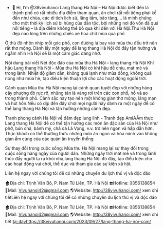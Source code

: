 - 👋 Hi, I’m @38vivuhanoi
  Lang thang Hà Nội – Hà Nội được biết đến là thành phố có rất nhiều địa điểm tham quan, ăn chơi rất nổi tiếng phải kể đến như chùa, các di tích lịch sử, lăng tẩm, bảo tàng,… là minh chứng cho một thời kỳ lịch sử bi hùng của dân tộc, bởi những nơi đó vốn đã quá nổi tiếng – là địa điểm không thể bỏ qua khi đến với Hà Nội.Thu Hà Nội đẹp nao lòng trên những chiếc xe hoa chở mùa qua phố

Ở thủ đô nhộn nhịp mỗi góc phố, con đường lá bay vào mùa thu đều trở nên rất thơ mộng. Dành lấy một ngày để lang thang Hà Nội đó đây tận hưởng và ngắm nhìn Hà Nội sẽ là một cảm giác đáng nhớ.

Nội dung bài viết
Nét độc đáo của mùa thu Hà Nội – lang thang Hà Nội
Khí hậu
Lang thang Hà Nội – Mùa thu Hà Nội có khí hậu dễ chịu, mát mẻ và trong lành. Nhiệt độ giảm dần, không quá lạnh như mùa đông, không quá nóng như mùa hè, tạo điều kiện thuận lợi cho các hoạt động ngoài trời.

Cảnh quan
Mùa thu Hà Nội mang lại cảnh quan tuyệt đẹp với những hàng cây phượng đỏ rực rỡ, những tán lá vàng rơi trên các con phố, hồ và ao trong thành phố. Cảnh sắc này tạo nên một không gian thơ mộng, lãng mạn và hút hồn.Nếu có dịp đến đây chơi mọi người hãy dành ra một ngày để có thể lang thang Hà Nội và tận hưởng những cảnh đẹp.

Tranh phong cảnh Hà Nội về đêm đẹp lung linh - Tranh đẹp AmiAẨm thực
Lang thang Hà Nội để có thể tận hưởng  các món ăn đặc sản của Hà Nội như phở, bún chả, bánh mỳ, chả cá Lã Vọng, v.v. trở nên ngon và hấp dẫn hơn. Thực khách có thể thưởng thức những món ăn ngon và hòa mình vào không gian ấm cúng của các quán ăn truyền thống

Sự thay đổi trong cuộc sống: Mùa thu Hà Nội mang lại sự thay đổi trong cuộc sống hàng ngày của người dân. Những ngày trời mát mẻ và trong lành thúc đẩy người ta ra khỏi nhà,lang thang Hà Nội đó đây, tạo điều kiện cho các hoạt động vui chơi, thể dục và tham gia các sự kiện xã hội.

 Liên hệ ngay với chúng tôi để có những chuyến du lịch thú vị và độc đáo

🏠Địa chỉ: Trịnh Văn Bô, P. Nam Từ Liên, TP. Hà Nội
☎️Hotline: 0356138854
📧Mail: Vivuhanoi42@gmail.com
🌎Website: http://38vivuhanoi.com/
xem chi tiếtLiên hệ ngay với chúng tôi để có những chuyến du lịch thú vị và độc đáo

🏠Địa chỉ: Trịnh Văn Bô, P. Nam Từ Liên, TP. Hà Nội
☎️Hotline: 0356138854
📧Mail: Vivuhanoi42@gmail.com
🌎Website: http://38vivuhanoi.com/
xem chi tiết [tại đây](https://38vivuhanoi.com/2023/09/27/lang-thang-ha-noi-com/)https://38vivuhanoi.com/2023/09/27/lang-thang-ha-noi-com/

